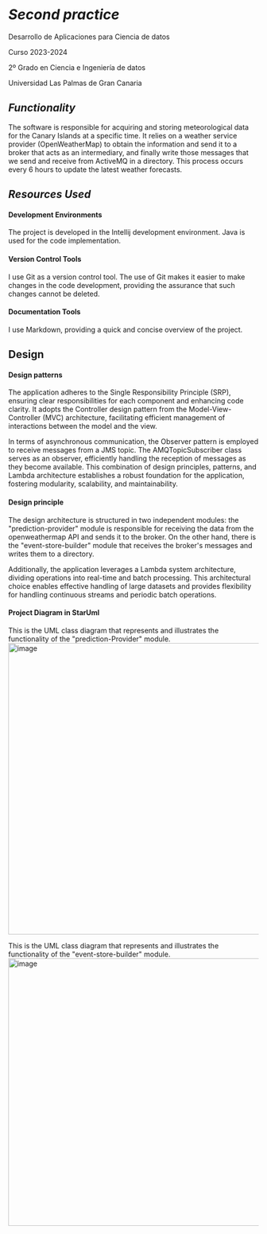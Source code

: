 # _Second practice_
Desarrollo de Aplicaciones para Ciencia de datos

Curso 2023-2024

2º Grado en Ciencia e Ingeniería de datos

Universidad Las Palmas de Gran Canaria

## _Functionality_

The software is responsible for acquiring and storing meteorological data for the Canary Islands at a specific time. It relies on a weather service provider (OpenWeatherMap) to obtain the information and send it to a broker that acts as an intermediary, and finally write those messages that we send and receive from ActiveMQ in a directory. This process occurs every 6 hours to update the latest weather forecasts.

## _Resources Used_

#### Development Environments

The project is developed in the Intellij development environment. Java is used for the code implementation.

#### Version Control Tools

I use Git as a version control tool. The use of Git makes it easier to make changes in the code development, providing the assurance that such changes cannot be deleted.

#### Documentation Tools

I use Markdown, providing a quick and concise overview of the project.

## Design

#### Design patterns

The application adheres to the Single Responsibility Principle (SRP), ensuring clear responsibilities for each component and enhancing code clarity. It adopts the Controller design pattern from the Model-View-Controller (MVC) architecture, facilitating efficient management of interactions between the model and the view.

In terms of asynchronous communication, the Observer pattern is employed to receive messages from a JMS topic. The AMQTopicSubscriber class serves as an observer, efficiently handling the reception of messages as they become available. This combination of design principles, patterns, and Lambda architecture establishes a robust foundation for the application, fostering modularity, scalability, and maintainability.

#### Design principle

The design architecture is structured in two independent modules: the "prediction-provider" module is responsible for receiving the data from the openweathermap API and sends it to the broker. On the other hand, there is the "event-store-builder" module that receives the broker's messages and writes them to a directory.

Additionally, the application leverages a Lambda system architecture, dividing operations into real-time and batch processing. This architectural choice enables effective handling of large datasets and provides flexibility for handling continuous streams and periodic batch operations.


#### Project Diagram in StarUml

This is the UML class diagram that represents and illustrates the functionality of the "prediction-Provider" module.
<img width="586" alt="image" src="https://github.com/jorgegonzalezbenitez/WeatherApi/assets/145259600/4832f87e-3210-4d3b-b2c1-49eed6a38eae">

This is the UML class diagram that represents and illustrates the functionality of the "event-store-builder" module.
<img width="538" alt="image" src="https://github.com/jorgegonzalezbenitez/WeatherApi/assets/145259600/4dfc25f4-8f43-4b86-80c9-152257c752d2">


